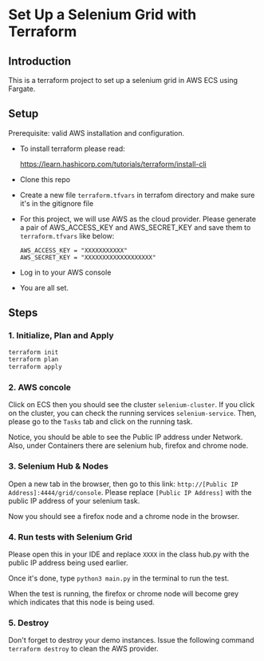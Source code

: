 # Set Up a Selenium Grid with Terraform

## Introduction

This is a terraform project to set up a selenium grid in AWS ECS using Fargate.

## Setup
Prerequisite: valid AWS installation and configuration.

* To install terraform please read:

    https://learn.hashicorp.com/tutorials/terraform/install-cli

* Clone this repo

* Create a new file `terraform.tfvars` in terrafom directory and make sure it's in the gitignore file

* For this project, we will use AWS as the cloud provider. Please generate a pair of AWS_ACCESS_KEY and AWS_SECRET_KEY and save them to `terraform.tfvars` like below:
    ```
    AWS_ACCESS_KEY = "XXXXXXXXXXX"
    AWS_SECRET_KEY = "XXXXXXXXXXXXXXXXXXX"
    ```
* Log in to your AWS console

* You are all set.

## Steps

### 1. Initialize, Plan and Apply

```bash
terraform init
terraform plan
terraform apply
```

### 2. AWS concole

Click on ECS then you should see the cluster `selenium-cluster`. If you click on the cluster, you can check the running services `selenium-service`. Then, please go to the `Tasks` tab and click on the running task. 

Notice, you should be able to see the Public IP address under Network. Also, under Containers there are selenium hub, firefox and chrome node.

### 3. Selenium Hub & Nodes

Open a new tab in the browser, then go to this link: `http://[Public IP Address]:4444/grid/console`. Please replace `[Public IP Address]` with the public IP address of your selenium task.

Now you should see a firefox node and a chrome node in the browser.

### 4. Run tests with Selenium Grid

Please open this in your IDE and replace `XXXX` in the class hub.py with the public IP address being used earlier.

Once it's done, type `python3 main.py` in the terminal to run the test.

When the test is running, the firefox or chrome node will become grey which indicates that this node is being used.

### 5. Destroy

Don't forget to destroy your demo instances.
Issue the following command `terraform destroy` to clean the AWS provider.
